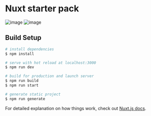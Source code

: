 # Nuxt starter pack
![image](https://user-images.githubusercontent.com/71668336/131868092-78d8733f-7b7e-4148-a71c-b14b956ab3f3.png)
![image](https://user-images.githubusercontent.com/71668336/131868123-8cfff77c-8029-4b33-8629-064924d8bf2c.png)

## Build Setup

```bash
# install dependencies
$ npm install

# serve with hot reload at localhost:3000
$ npm run dev

# build for production and launch server
$ npm run build
$ npm run start

# generate static project
$ npm run generate
```

For detailed explanation on how things work, check out [Nuxt.js docs](https://nuxtjs.org).
